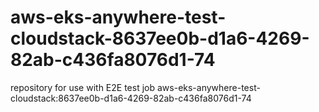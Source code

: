 # aws-eks-anywhere-test-cloudstack-8637ee0b-d1a6-4269-82ab-c436fa8076d1-74
repository for use with E2E test job aws-eks-anywhere-test-cloudstack:8637ee0b-d1a6-4269-82ab-c436fa8076d1-74
